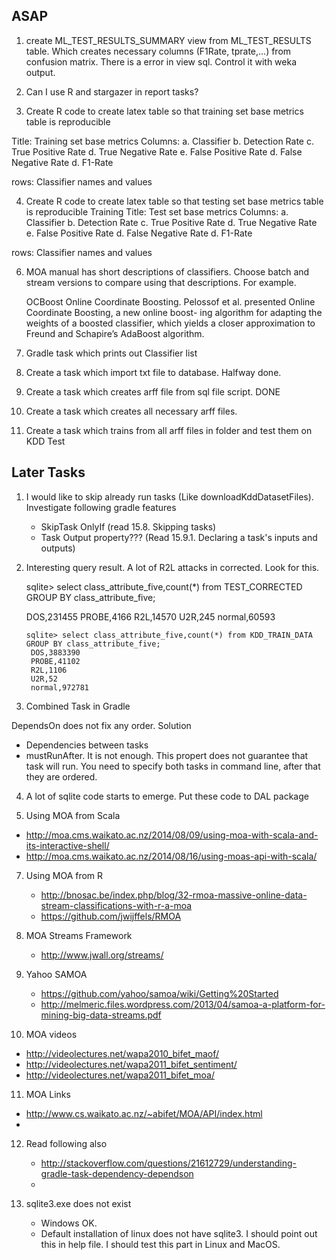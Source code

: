 ## ASAP


1. create ML_TEST_RESULTS_SUMMARY view from ML_TEST_RESULTS table. Which creates necessary columns (F1Rate, tprate,...) from confusion matrix.
There is a error in view sql. 
Control it with weka output.



2. Can I use R and stargazer in report tasks?

3. Create R code to create latex table so that training set base metrics table is reproducible

  Title: Training set base metrics
  Columns:
    a.  Classifier
    b.  Detection Rate
    c.  True Positive Rate
    d.  True Negative Rate
    e.  False Positive Rate
    d.  False Negative Rate
    d.  F1-Rate
 
  rows: Classifier names and values

4. Create R code to create latex table so that testing set base metrics table is reproducible
Training 
  Title: Test set base metrics
  Columns:
    a.  Classifier
    b.  Detection Rate
    c.  True Positive Rate
    d.  True Negative Rate
    e.  False Positive Rate
    d.  False Negative Rate
    d.  F1-Rate
 
  rows: Classifier names and values









6. MOA manual has short descriptions of classifiers.
Choose batch and stream versions to compare using that descriptions.
For example.

    OCBoost
    Online Coordinate Boosting.
    Pelossof et al. presented Online Coordinate Boosting, a new online boost-
    ing algorithm for adapting the weights of a boosted classifier, which yields a closer approximation to Freund and Schapire’s AdaBoost algorithm.



7. Gradle task which prints out Classifier list


8. Create a task which import txt file to database. Halfway done.
9. Create a task which creates arff file from sql file script. DONE
10. Create a task which creates all necessary arff files.
10. Create a task which trains from all arff files in folder and test them on KDD Test

## Later Tasks

1. I would like to skip already run tasks (Like downloadKddDatasetFiles). Investigate following gradle features
   * SkipTask OnlyIf (read 15.8. Skipping tasks)
   * Task Output property??? (Read 15.9.1. Declaring a task's inputs and outputs)

2. Interesting query result. A lot of R2L attacks in corrected. Look for this.

      sqlite> select class_attribute_five,count(*) from TEST_CORRECTED GROUP BY class_attribute_five;

      DOS,231455
      PROBE,4166
      R2L,14570
      U2R,245
      normal,60593

       sqlite> select class_attribute_five,count(*) from KDD_TRAIN_DATA GROUP BY class_attribute_five;
        DOS,3883390
        PROBE,41102
        R2L,1106
        U2R,52
        normal,972781



3. Combined Task in Gradle

DependsOn does not fix any order. Solution
* Dependencies between tasks
* mustRunAfter. It is not enough. This propert does not guarantee that task will run. You need to specify both tasks in command line, after that they are ordered.

4. A lot of sqlite code starts to emerge. Put these code to DAL package








6. Using MOA from Scala
 - http://moa.cms.waikato.ac.nz/2014/08/09/using-moa-with-scala-and-its-interactive-shell/
 - http://moa.cms.waikato.ac.nz/2014/08/16/using-moas-api-with-scala/

7. Using MOA from R

   - http://bnosac.be/index.php/blog/32-rmoa-massive-online-data-stream-classifications-with-r-a-moa
   - https://github.com/jwijffels/RMOA

8. MOA Streams Framework

   - http://www.jwall.org/streams/

9. Yahoo SAMOA
   - https://github.com/yahoo/samoa/wiki/Getting%20Started
   - http://melmeric.files.wordpress.com/2013/04/samoa-a-platform-for-mining-big-data-streams.pdf

10. MOA videos

  - http://videolectures.net/wapa2010_bifet_maof/
  - http://videolectures.net/wapa2011_bifet_sentiment/
  - http://videolectures.net/wapa2011_bifet_moa/

11. MOA Links

  - http://www.cs.waikato.ac.nz/~abifet/MOA/API/index.html
  - 

12. Read following also
    - http://stackoverflow.com/questions/21612729/understanding-gradle-task-dependency-dependson
    - 




13. sqlite3.exe does not exist
    - Windows OK.
    - Default installation of linux does not have sqlite3. I should point out this in help file.
    I should test this part in Linux and MacOS.


    